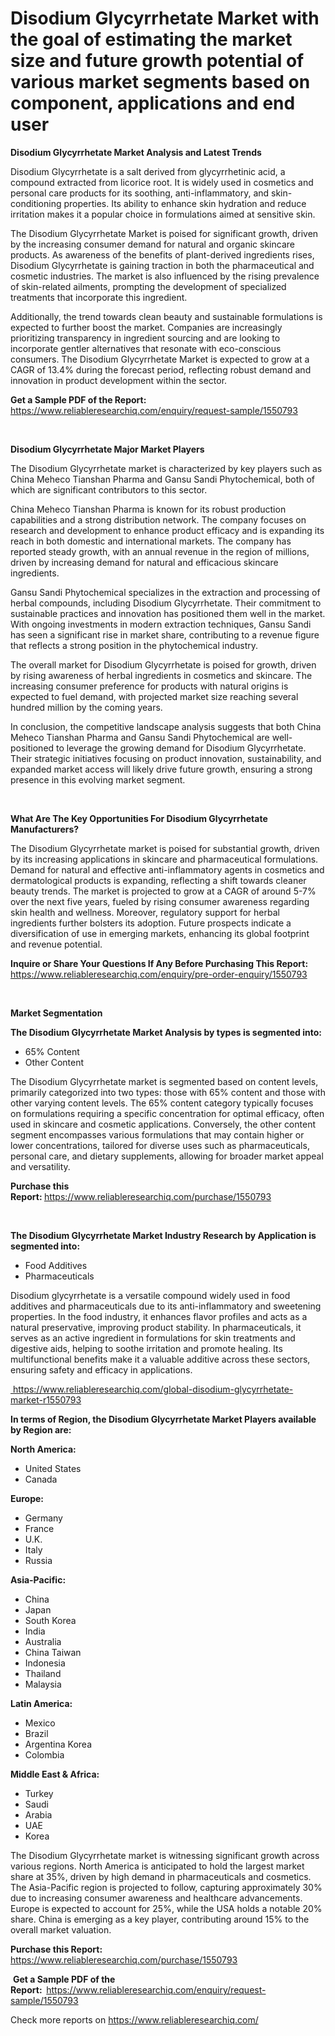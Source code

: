 <p><h1>Disodium Glycyrrhetate Market with the goal of estimating the market size and future growth potential of various market segments based on component, applications and end user</h1></p><p><strong>Disodium Glycyrrhetate Market Analysis and Latest Trends</strong></p>
<p><p>Disodium Glycyrrhetate is a salt derived from glycyrrhetinic acid, a compound extracted from licorice root. It is widely used in cosmetics and personal care products for its soothing, anti-inflammatory, and skin-conditioning properties. Its ability to enhance skin hydration and reduce irritation makes it a popular choice in formulations aimed at sensitive skin.</p><p>The Disodium Glycyrrhetate Market is poised for significant growth, driven by the increasing consumer demand for natural and organic skincare products. As awareness of the benefits of plant-derived ingredients rises, Disodium Glycyrrhetate is gaining traction in both the pharmaceutical and cosmetic industries. The market is also influenced by the rising prevalence of skin-related ailments, prompting the development of specialized treatments that incorporate this ingredient.</p><p>Additionally, the trend towards clean beauty and sustainable formulations is expected to further boost the market. Companies are increasingly prioritizing transparency in ingredient sourcing and are looking to incorporate gentler alternatives that resonate with eco-conscious consumers. The Disodium Glycyrrhetate Market is expected to grow at a CAGR of 13.4% during the forecast period, reflecting robust demand and innovation in product development within the sector.</p></p>
<p><strong>Get a Sample PDF of the Report:&nbsp;</strong> <a href="https://www.reliableresearchiq.com/enquiry/request-sample/1550793?utm_campaign=2757&utm_medium=2&utm_source=Github&utm_content=ia&utm_term=02042025&utm_id=disodium-glycyrrhetate">https://www.reliableresearchiq.com/enquiry/request-sample/1550793</a></p>
<p>&nbsp;</p>
<p><strong>Disodium Glycyrrhetate Major Market Players</strong></p>
<p><p>The Disodium Glycyrrhetate market is characterized by key players such as China Meheco Tianshan Pharma and Gansu Sandi Phytochemical, both of which are significant contributors to this sector.</p><p>China Meheco Tianshan Pharma is known for its robust production capabilities and a strong distribution network. The company focuses on research and development to enhance product efficacy and is expanding its reach in both domestic and international markets. The company has reported steady growth, with an annual revenue in the region of millions, driven by increasing demand for natural and efficacious skincare ingredients.</p><p>Gansu Sandi Phytochemical specializes in the extraction and processing of herbal compounds, including Disodium Glycyrrhetate. Their commitment to sustainable practices and innovation has positioned them well in the market. With ongoing investments in modern extraction techniques, Gansu Sandi has seen a significant rise in market share, contributing to a revenue figure that reflects a strong position in the phytochemical industry.</p><p>The overall market for Disodium Glycyrrhetate is poised for growth, driven by rising awareness of herbal ingredients in cosmetics and skincare. The increasing consumer preference for products with natural origins is expected to fuel demand, with projected market size reaching several hundred million by the coming years.</p><p>In conclusion, the competitive landscape analysis suggests that both China Meheco Tianshan Pharma and Gansu Sandi Phytochemical are well-positioned to leverage the growing demand for Disodium Glycyrrhetate. Their strategic initiatives focusing on product innovation, sustainability, and expanded market access will likely drive future growth, ensuring a strong presence in this evolving market segment.</p></p>
<p>&nbsp;</p>
<p><strong>What Are The Key Opportunities For Disodium Glycyrrhetate Manufacturers?</strong></p>
<p><p>The Disodium Glycyrrhetate market is poised for substantial growth, driven by its increasing applications in skincare and pharmaceutical formulations. Demand for natural and effective anti-inflammatory agents in cosmetics and dermatological products is expanding, reflecting a shift towards cleaner beauty trends. The market is projected to grow at a CAGR of around 5-7% over the next five years, fueled by rising consumer awareness regarding skin health and wellness. Moreover, regulatory support for herbal ingredients further bolsters its adoption. Future prospects indicate a diversification of use in emerging markets, enhancing its global footprint and revenue potential.</p></p>
<p><strong>Inquire or Share Your Questions If Any Before Purchasing This Report:</strong> <a href="https://www.reliableresearchiq.com/enquiry/pre-order-enquiry/1550793?utm_campaign=2757&utm_medium=2&utm_source=Github&utm_content=ia&utm_term=02042025&utm_id=disodium-glycyrrhetate">https://www.reliableresearchiq.com/enquiry/pre-order-enquiry/1550793</a></p>
<p>&nbsp;</p>
<p><strong>Market Segmentation</strong></p>
<p><strong>The Disodium Glycyrrhetate Market Analysis by types is segmented into:</strong></p>
<p><ul><li>65% Content</li><li>Other Content</li></ul></p>
<p><p>The Disodium Glycyrrhetate market is segmented based on content levels, primarily categorized into two types: those with 65% content and those with other varying content levels. The 65% content category typically focuses on formulations requiring a specific concentration for optimal efficacy, often used in skincare and cosmetic applications. Conversely, the other content segment encompasses various formulations that may contain higher or lower concentrations, tailored for diverse uses such as pharmaceuticals, personal care, and dietary supplements, allowing for broader market appeal and versatility.</p></p>
<p><strong>Purchase this Report:&nbsp;</strong><a href="https://www.reliableresearchiq.com/purchase/1550793?utm_campaign=2757&utm_medium=2&utm_source=Github&utm_content=ia&utm_term=02042025&utm_id=disodium-glycyrrhetate">https://www.reliableresearchiq.com/purchase/1550793</a></p>
<p>&nbsp;</p>
<p><strong>The Disodium Glycyrrhetate Market Industry Research by Application is segmented into:</strong></p>
<p><ul><li>Food Additives</li><li>Pharmaceuticals</li></ul></p>
<p><p>Disodium glycyrrhetate is a versatile compound widely used in food additives and pharmaceuticals due to its anti-inflammatory and sweetening properties. In the food industry, it enhances flavor profiles and acts as a natural preservative, improving product stability. In pharmaceuticals, it serves as an active ingredient in formulations for skin treatments and digestive aids, helping to soothe irritation and promote healing. Its multifunctional benefits make it a valuable additive across these sectors, ensuring safety and efficacy in applications.</p></p>
<p><a href="https://www.reliableresearchiq.com/global-disodium-glycyrrhetate-market-r1550793?utm_campaign=2757&utm_medium=2&utm_source=Github&utm_content=ia&utm_term=02042025&utm_id=disodium-glycyrrhetate">&nbsp;https://www.reliableresearchiq.com/global-disodium-glycyrrhetate-market-r1550793</a></p>
<p><strong>In terms of Region, the Disodium Glycyrrhetate Market Players available by Region are:</strong></p>
<p>
    <p> <strong> North America: </strong>
        <ul>
            <li>United States</li>
            <li>Canada</li>
        </ul>
        </p> 
    <p> <strong> Europe: </strong>
        <ul>
            <li>Germany</li>
            <li>France</li>
            <li>U.K.</li>
            <li>Italy</li>
            <li>Russia</li>
        </ul>
        </p> 
    <p> <strong> Asia-Pacific: </strong>
        <ul>
            <li>China</li>
            <li>Japan</li>
            <li>South Korea</li>
            <li>India</li>
            <li>Australia</li>
            <li>China Taiwan</li>
            <li>Indonesia</li>
            <li>Thailand</li>
            <li>Malaysia</li>
        </ul>
        </p> 
    <p> <strong> Latin America: </strong>
        <ul>
            <li>Mexico</li>
            <li>Brazil</li>
            <li>Argentina Korea</li>
            <li>Colombia</li>
        </ul>
        </p> 
    <p> <strong> Middle East & Africa: </strong>
        <ul>
            <li>Turkey</li>
            <li>Saudi</li>
            <li>Arabia</li>
            <li>UAE</li>
            <li>Korea</li>
        </ul>
    </p>
    </p>
<p><p>The Disodium Glycyrrhetate market is witnessing significant growth across various regions. North America is anticipated to hold the largest market share at 35%, driven by high demand in pharmaceuticals and cosmetics. The Asia-Pacific region is projected to follow, capturing approximately 30% due to increasing consumer awareness and healthcare advancements. Europe is expected to account for 25%, while the USA holds a notable 20% share. China is emerging as a key player, contributing around 15% to the overall market valuation.</p></p>
<p><strong>Purchase this Report: </strong><a href="https://www.reliableresearchiq.com/purchase/1550793?utm_campaign=2757&utm_medium=2&utm_source=Github&utm_content=ia&utm_term=02042025&utm_id=disodium-glycyrrhetate">https://www.reliableresearchiq.com/purchase/1550793</a></p>
<p>&nbsp;<strong>Get a Sample PDF of the Report:&nbsp;&nbsp;</strong><a href="https://www.reliableresearchiq.com/enquiry/request-sample/1550793?utm_campaign=2757&utm_medium=2&utm_source=Github&utm_content=ia&utm_term=02042025&utm_id=disodium-glycyrrhetate">https://www.reliableresearchiq.com/enquiry/request-sample/1550793</a></p>
<p><strong></strong></p>
<p>Check more reports on <a href="https://www.reliableresearchiq.com/?utm_campaign=2757&utm_medium=2&utm_source=Github&utm_content=ia&utm_term=02042025&utm_id=disodium-glycyrrhetate">https://www.reliableresearchiq.com/</a></p>